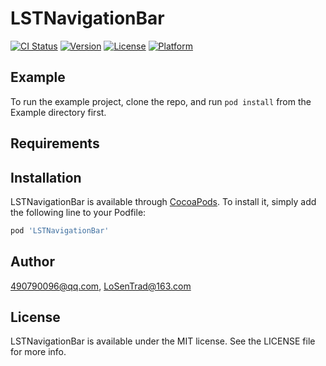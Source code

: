 # LSTNavigationBar

[![CI Status](https://img.shields.io/travis/490790096@qq.com/LSTNavigationBar.svg?style=flat)](https://travis-ci.org/490790096@qq.com/LSTNavigationBar)
[![Version](https://img.shields.io/cocoapods/v/LSTNavigationBar.svg?style=flat)](https://cocoapods.org/pods/LSTNavigationBar)
[![License](https://img.shields.io/cocoapods/l/LSTNavigationBar.svg?style=flat)](https://cocoapods.org/pods/LSTNavigationBar)
[![Platform](https://img.shields.io/cocoapods/p/LSTNavigationBar.svg?style=flat)](https://cocoapods.org/pods/LSTNavigationBar)

## Example

To run the example project, clone the repo, and run `pod install` from the Example directory first.

## Requirements

## Installation

LSTNavigationBar is available through [CocoaPods](https://cocoapods.org). To install
it, simply add the following line to your Podfile:

```ruby
pod 'LSTNavigationBar'
```

## Author

490790096@qq.com, LoSenTrad@163.com

## License

LSTNavigationBar is available under the MIT license. See the LICENSE file for more info.
